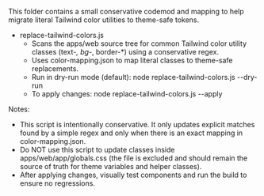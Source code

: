 This folder contains a small conservative codemod and mapping to help migrate literal Tailwind color utilities to theme-safe tokens.

- replace-tailwind-colors.js
  - Scans the apps/web source tree for common Tailwind color utility classes (text-*, bg-*, border-*) using a conservative regex.
  - Uses color-mapping.json to map literal classes to theme-safe replacements.
  - Run in dry-run mode (default): node replace-tailwind-colors.js --dry-run
  - To apply changes: node replace-tailwind-colors.js --apply

Notes:
- This script is intentionally conservative. It only updates explicit matches found by a simple regex and only when there is an exact mapping in color-mapping.json.
- Do NOT use this script to update classes inside apps/web/app/globals.css (the file is excluded and should remain the source of truth for theme variables and helper classes).
- After applying changes, visually test components and run the build to ensure no regressions.
